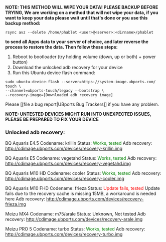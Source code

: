**NOTE: THIS METHOD WILL WIPE YOUR DATA! PLEASE BACKUP BEFORE TRYING, We are working on a method that will not wipe your data, if you want to keep your data please wait until that's done or you use this backup method:**
```
rsync avz --delete /home/phablet <user>@<server>:<dirname>/phablet
```
**to send all Apps data to your server of choice, and later reverse the process to restore the data. Then follow these steps:** 

1. Reboot to bootloader (try holding volume (down, up or both) + power button)
2. Download the unlocked adb recovery for your device
3. Run this Ubuntu device flash command:

```
sudo ubuntu-device-flash --server=https://system-image.ubports.com/ touch \
--channel=ubports-touch/legacy --bootstrap \
--recovery-image=[Downloaded adb recovery image]
```

Please [[file a bug report|UBports Bug Trackers]] if you have any problem.

**NOTE: UNTESTED DEVICES MIGHT RUN INTO UNEXPECTED ISSUES, PLEASE BE PREPARED TO FIX YOUR DEVICE**

### Unlocked adb recovery:

BQ Aquaris E4.5
Codename: krillin
Status: <span style="color:green">Works, tested</span>
Adb recovery: http://cdimage.ubports.com/devices/recovery-krillin.img

BQ Aquaris E5
Codename: vegetahd
Status: <span style="color:green">Works, tested</span>
Adb recovery: http://cdimage.ubports.com/devices/recovery-vegetahd.img

BQ Aquaris M10 HD
Codename: cooler
Status: <span style="color:green">Works, tested</span>
Adb recovery: http://cdimage.ubports.com/devices/recovery-cooler.img

BQ Aquaris M10 FHD
Codename: frieza
Status: <span style="color:red">Update fails, tested</span>
Update fails due to the recovery cache is missing 15MB, a workaround is needed here
Adb recovery: http://cdimage.ubports.com/devices/recovery-frieza.img

Meizu MX4
Codename: m75/arale
Status: <span style="color:black">Unknown, Not tested</span>
Adb recovery: http://cdimage.ubports.com/devices/recovery-arale.img

Meizu PRO 5
Codename: turbo
Status: <span style="color:green">Works, tested</span>
Adb recovery: http://cdimage.ubports.com/devices/recovery-turbo.img